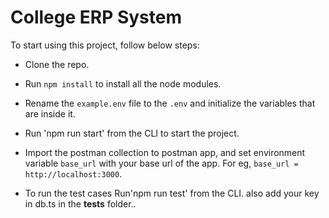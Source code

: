 # College ERP System

To start using this project, follow below steps:

- Clone the repo.

- Run `npm install` to install all the node modules.

- Rename the `example.env` file to the `.env` and initialize the variables that are inside it.

- Run 'npm run start' from the CLI to start the project. 

- Import the postman collection to postman app, and set environment variable `base_url` with your base url of the app. For eg, `base_url = http://localhost:3000`.

- To run the test cases Run'npm run test' from the CLI. also add your key in db.ts in the __tests__ folder..
